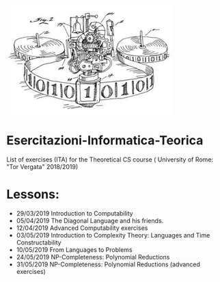 <img src="https://github.com/Antonio-Cruciani/Esercitazioni-Informatica-Teorica/blob/master/img/TuringM.jpg?v=3&s=200" title="Turing Machine" alt="TuringM" height=256 width=386>

# Esercitazioni-Informatica-Teorica
List of exercises (ITA) for the Theoretical CS course ( University of Rome: "Tor Vergata" 2018/2019)

# Lessons: 
  
  - 29/03/2019  Introduction to Computability
  - 05/04/2019  The Diagonal Language and his friends.
  - 12/04/2019  Advanced Computability exercises 
  - 03/05/2019  Introduction to Complexity Theory: Languages and Time Constructability 
  - 10/05/2019  From Languages to Problems
  - 24/05/2019  NP-Completeness: Polynomial Reductions 
  - 31/05/2019  NP-Completeness: Polynomial Reductions (advanced exercises)

